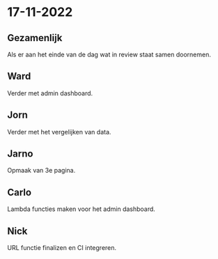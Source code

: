# 17-11-2022 

## Gezamenlijk 
Als er aan het einde van de dag wat in review staat samen doornemen.

## Ward
Verder met admin dashboard.

## Jorn 
Verder met het vergelijken van data.

## Jarno
Opmaak van 3e pagina.

## Carlo
Lambda functies maken voor het admin dashboard.

## Nick
URL functie finalizen en CI integreren.
